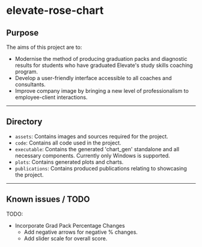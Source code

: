 # elevate-rose-chart

## Purpose
The aims of this project are to:

- Modernise the method of producing graduation packs and diagnostic results for students who have graduated Elevate's study skills coaching program.
- Develop a user-friendly interface accessible to all coaches and consultants.
- Improve company image by bringing a new level of professionalism to employee-client interactions.

----
## Directory

- `assets`: Contains images and sources required for the project.
- `code`: Contains all code used in the project.
- `executable`: Contains the generated 'chart_gen' standalone and all necessary components. Currently only Windows is supported.
- `plots`: Contains generated plots and charts.
- `publications`: Contains produced publications relating to showcasing the project.

----
## Known issues / TODO

TODO:
- Incorporate Grad Pack Percentage Changes
  - Add negative arrows for negative % changes.
  - Add slider scale for overall score.
